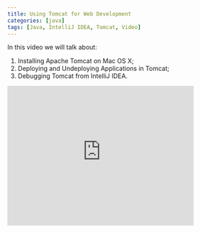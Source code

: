 ```yaml
---
title: Using Tomcat for Web Development
categories: [java]
tags: [Java, IntelliJ IDEA, Tomcat, Video]
---
```


In this video we will talk about:

1. Installing Apache Tomcat on Mac OS X;
2. Deploying and Undeploying Applications in Tomcat;
3. Debugging Tomcat from IntelliJ IDEA.

<iframe width="420" height="315" src="https://www.youtube.com/embed/VWuaZ3ujM0s" frameborder="0" allowfullscreen></iframe>
